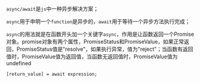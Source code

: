 `async/await`是`js`中一种异步解决方案；  

`async`用于申明一个`function`是异步的，`await`用于等待一个异步方法执行完成；  

`async`的用法就是在函数开头加一个关键字`async`，作用是让函数返回一个Promise对象。promise对象有两个属性，PromiseStatus和PromiseValue，如果正常返回，PromiseStatus值是"resolve"，如果执行异常，值为"reject"；当函数有返回值时，PromiseValue值为返回值，当函数无返回值时，PromiseValue值为undefined  

```
[return_value] = await expression;
```
